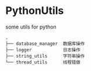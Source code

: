 # PythonUtils
some utils for python
```
.
├── database_manager  数据库操作
├── logger            日志操作
├── string_utils      字符串操作
└── thread_utils      线程错做
```
